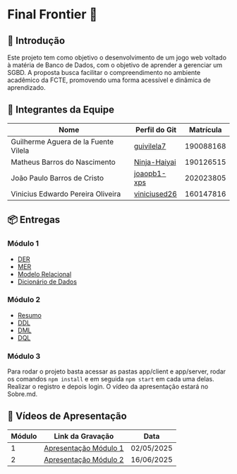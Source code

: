 # Final Frontier 👾

## 📖 Introdução

Este projeto tem como objetivo o desenvolvimento de um jogo web voltado à matéria de Banco de Dados, com o objetivo de aprender a gerenciar um SGBD. A proposta busca facilitar o compreendimento no ambiente acadêmico da FCTE, promovendo uma forma acessível e dinâmica de aprendizado.

## 👥 Integrantes da Equipe

| Nome                                   | Perfil do Git     | Matrícula   |
|----------------------------------------|-------------------|-------------|
| Guilherme Aguera de la Fuente Vilela   | [guivilela7](https://github.com/guivilela7)   | 190088168   |
| Matheus Barros do Nascimento           | [Ninja-Haiyai](https://github.com/Ninja-Haiyai) | 190126515   |
| João Paulo Barros de Cristo            | [joaopb1-xps](https://github.com/joaopb1-xps) | 202023805   |
| Vinicius Edwardo Pereira Oliveira      | [viniciused26](https://github.com/viniciused26) | 160147816   |

## 📦 Entregas

### Módulo 1

- [DER](Entrega%201/DER.png)
- [MER](Entrega%201/MER.md)
- [Modelo Relacional](Entrega%201/ModeloRelacional.png)
- [Dicionário de Dados](Entrega%201/Dicionário.md)

### Módulo 2

- [Resumo](Entrega%202/sobre.md)
- [DDL](Entrega%202/DDL.sql)
- [DML](Entrega%202/DML.sql)
- [DQL](Entrega%202/DQL.sql)

### Módulo 3

Para rodar o projeto basta acessar as pastas app/client e app/server, rodar os comandos `npm install` e em seguida `npm start` em cada uma delas. Realizar o registro e depois login.
O vídeo da apresentação estará no Sobre.md.

## 🎥 Vídeos de Apresentação

| Módulo | Link da Gravação           | Data       |
|--------|-----------------------------|------------|
| 1      | [Apresentação Módulo 1](Entrega%201/Video_Entrega_1.mp4)  | 02/05/2025 |
| 2      | [Apresentação Módulo 2](Entrega%202/sobre.md)| 16/06/2025|

